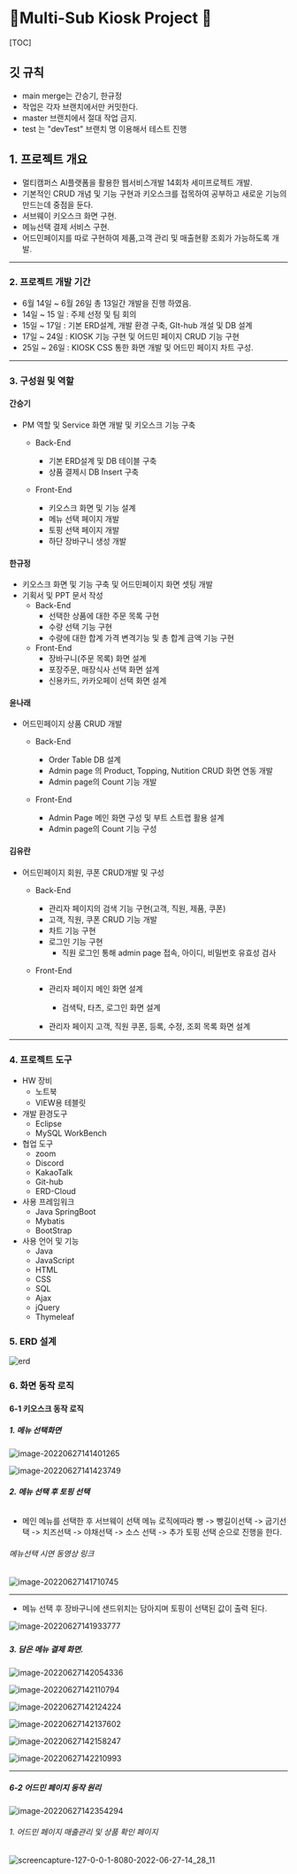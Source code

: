 # 💎Multi-Sub Kiosk Project 💎

[TOC]

## 깃 규칙

- main  merge는 간승기, 한규정 
- 작업은 각자 브랜치에서만 커밋한다.
- master 브랜치에서 절대 작업 금지.
- test 는 "devTest" 브랜치 명 이용해서 테스트 진행







## 1. 프로젝트 개요

- 멀티캠퍼스 AI플랫폼을 활용한 웹서비스개발 14회차 세미프로젝트 개발.
- 기본적인 CRUD 개념 및 기능 구현과 키오스크를 접목하여 공부하고 새로운 기능의 만드는데 중점을 둔다.
- 서브웨이 키오스크 화면 구현.
- 메뉴선택 결제 서비스 구현.
- 어드민페이지를 따로 구현하여 제품,고객 관리 및 매출현황 조회가 가능하도록 개발.



---

### 2. 프로젝트 개발 기간

- 6월 14일 ~ 6월 26일 총 13일간 개발을 진행 하였음.
- 14일 ~ 15 일 : 주제 선정 및 팀 회의
- 15일 ~ 17일 : 기본 ERD설계, 개발 환경 구축, GIt-hub 개설 및 DB 설계
- 17일 ~ 24일 : KIOSK 기능 구현 및 어드민 페이지 CRUD 기능 구현
- 25일 ~ 26일 : KIOSK CSS 통한 화면 개발 및 어드민 페이지 차트 구성.



----

### 3. 구성원 및 역할

#### 간승기

- PM 역할 및 Service 화면 개발 및 키오스크 기능 구축

  - Back-End
    - 기본 ERD설계 및 DB 테이블 구축
    - 상품 결제시 DB Insert 구축


  - Front-End
    - 키오스크 화면 및 기능 설계
    - 메뉴 선택 페이지 개발
    - 토핑 선택 페이지 개발
    - 하단 장바구니 생성 개발


#### 한규정

- 키오스크 화면 및 기능 구축 및 어드민페이지 화면 셋팅 개발
- 기획서 및 PPT 문서 작성
  - Back-End
    - 선택한 상품에 대한 주문 목록 구현
    - 수량 선택 기능 구현
    - 수량에 대한 합계 가격 변격기능 및 총 합계 금액 기능 구현
  - Front-End
    - 장바구니(주문 목록) 화면 설계
    - 포장주문, 매장식사 선택 화면 설계
    - 신용카드, 카카오페이 선택 화면 설계

#### 윤나래

- 어드민페이지 상품 CRUD 개발
  - Back-End
    - Order Table DB 설계
    - Admin page 의 Product, Topping, Nutition CRUD 화면 연동 개발
    - Admin page의 Count 기능 개발

  - Front-End
    - Admin Page 메인 화면 구성 및 부트 스트랩 활용 설계
    - Admin page의 Count 기능 구성


#### 김유란

- 어드민페이지 회원, 쿠폰 CRUD개발 및 구성
  - Back-End
    - 관리자 페이지의 검색 기능 구현(고객, 직원, 제품, 쿠폰)
    - 고객, 직원, 쿠폰 CRUD 기능 개발
    - 차트 기능 구현
    - 로그인 기능 구현
      - 직원 로그인 통해 admin page 접속, 아이디, 비밀번호 유효성 검사

  - Front-End
    - 관리자 페이지 메인 화면 설계
      - 검색탁, 타츠, 로그인 화면 설계

    - 관리자 페이지 고객, 직원 쿠폰, 등록, 수정, 조회 목록 화면 설계


---

### 4. 프로젝트 도구

- HW 장비
  - 노트북
  - VIEW용 테블릿 
- 개발 환경도구
  - Eclipse 
  - MySQL WorkBench
- 협업 도구
  - zoom
  - Discord
  - KakaoTalk
  - Git-hub
  - ERD-Cloud
- 사용 프레임워크
  - Java SpringBoot
  - Mybatis
  - BootStrap
- 사용 언어 및 기능
  - Java
  - JavaScript
  - HTML
  - CSS
  - SQL
  - Ajax
  - jQuery
  - Thymeleaf

### 5. ERD 설계

![erd](README.assets/erd.png)

### 

### 6. 화면 동작 로직

#### 6-1 키오스크 동작 로직

##### 1. 메뉴 선택화면

![image-20220627141401265](README.assets/image-20220627141401265.png)

![image-20220627141423749](README.assets/image-20220627141423749.png)

##### 2. 메뉴 선택 후 토핑 선택

###### 

- 메인 메뉴를 선택한 후 서브웨이 선택 메뉴 로직에따라 빵 -> 빵길이선택 -> 굽기선택 -> 치즈선택 -> 야채선택 -> 소스 선택 -> 추가 토핑 선택 순으로 진행을 한다.

###### 메뉴선택 시연 동영상 링크 

![image-20220627141710745](README.assets/image-20220627141710745.png)

---

- 메뉴 선택 후 장바구니에 샌드위치는 담아지며 토핑이 선택된 값이 출력 된다.

![image-20220627141933777](README.assets/image-20220627141933777.png)

##### 

#####  

##### 3. 담은 메뉴 결제 화면.

![image-20220627142054336](README.assets/image-20220627142054336.png)

![image-20220627142110794](README.assets/image-20220627142110794.png)

![image-20220627142124224](README.assets/image-20220627142124224.png)

![image-20220627142137602](README.assets/image-20220627142137602.png)

![image-20220627142158247](README.assets/image-20220627142158247.png)

![image-20220627142210993](README.assets/image-20220627142210993.png)



---



#####  6-2 어드민 페이지 동작 원리

![image-20220627142354294](README.assets/image-20220627142354294.png)



###### 1. 어드민 페이지 매출관리 및 상품 확인 페이지

![screencapture-127-0-0-1-8080-2022-06-27-14_28_11](README.assets/screencapture-127-0-0-1-8080-2022-06-27-14_28_11.png)
